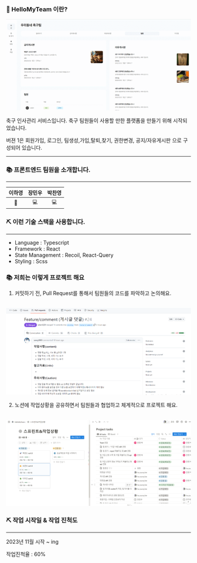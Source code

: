 ### 🥅 HelloMyTeam 이란?

<div>
<img src="https://github.com/iafan1229/threejs/blob/master/1234.gif?raw=true" alt="썸네일"/>
</div>

<p>축구 인사관리 서비스입니다. 축구 팀원들이 사용할 만한 플랫폼을 만들기 위해 시작되었습니다. </p>
<p>버젼 1은 회원가입, 로그인, 팀생성,가입,탈퇴,찾기, 권한변경, 공지/자유게시판 으로 구성되어 있습니다.</p>
<hr/>

### 📚 프론트엔드 팀원을 소개합니다.

<hr/>

| 이하영 | 장민우 | 박찬영 |
| :----: | :----: | :----: |
|   🦄   |   💻   |   💻   |

### ⛏ 이런 기술 스택을 사용합니다.

<hr/>

<ul>
<li>Language : Typescript</li>
<li>Framework : React</li>
<li>State Management : Recoil, React-Query</li>
<li>Styling : Scss</li>
</ul>

### 📚 저희는 이렇게 프로젝트 해요

1. 커밋하기 전, Pull Request를 통해서 팀원들의 코드를 파악하고 논의해요.
<br>
<img src="https://github.com/iafan1229/threejs/blob/master/pr.png?raw=true" width="800"/>

2. 노션에 작업상황을 공유하면서 팀원들과 협업하고 체계적으로 프로젝트 해요.
<br>
<img src="https://github.com/iafan1229/threejs/blob/master/sprint.png?raw=true" width="800"/>

### ⛏ 작업 시작일 & 작업 진척도

<hr/>

<p>2023년 11월 시작 ~ ing</p>
<p>작업진척율 : 60%</p>
